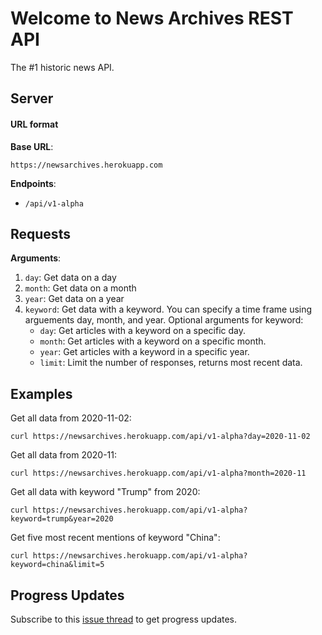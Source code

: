 # Welcome to News Archives REST API

The #1 historic news API.

## Server

#### URL format
**Base URL**:

    https://newsarchives.herokuapp.com

**Endpoints**:

- `/api/v1-alpha`

## Requests

**Arguments**: <br>
1. `day`: Get data on a day <br>
2. `month`: Get data on a month<br>
3. `year`: Get data on a year<br>
4. `keyword`: Get data with a keyword. You can specify a time frame using arguements day, month, and year. Optional arguments for keyword:<br>
    - `day`: Get articles with a keyword on a specific day.<br>
    - `month`: Get articles with a keyword on a specific month.<br>
    - `year`: Get articles with a keyword in a specific year.<br>
    - `limit`: Limit the number of responses, returns most recent data.

## Examples
Get all data from 2020-11-02:

    curl https://newsarchives.herokuapp.com/api/v1-alpha?day=2020-11-02

Get all data from 2020-11:

    curl https://newsarchives.herokuapp.com/api/v1-alpha?month=2020-11

Get all data with keyword "Trump" from 2020:

    curl https://newsarchives.herokuapp.com/api/v1-alpha?keyword=trump&year=2020

Get five most recent mentions of keyword "China":

    curl https://newsarchives.herokuapp.com/api/v1-alpha?keyword=china&limit=5

## Progress Updates
Subscribe to this [issue thread](https://github.com/gadhagod/News-Archives/issues/2) to get progress updates.